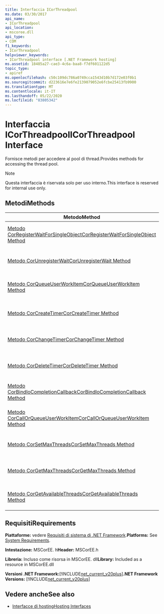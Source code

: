 ```yaml
---
title: Interfaccia ICorThreadpool
ms.date: 03/30/2017
api_name:
- ICorThreadpool
api_location:
- mscoree.dll
api_type:
- COM
f1_keywords:
- ICorThreadpool
helpviewer_keywords:
- ICorThreadpool interface [.NET Framework hosting]
ms.assetid: 18485a27-cae3-4c6a-baa8-f7df601122d5
topic_type:
- apiref
ms.openlocfilehash: c50c109dc786a0749cca1543d10b7d172e03f0b1
ms.sourcegitcommit: d223616e7e6fe2139079052e6fcbe25413fb9900
ms.translationtype: MT
ms.contentlocale: it-IT
ms.lasthandoff: 05/22/2020
ms.locfileid: "83805342"
---
```

# <a name="icorthreadpool-interface"></a><span data-ttu-id="0614a-102">Interfaccia ICorThreadpool</span><span class="sxs-lookup"><span data-stu-id="0614a-102">ICorThreadpool Interface</span></span>
<span data-ttu-id="0614a-103">Fornisce metodi per accedere al pool di thread.</span><span class="sxs-lookup"><span data-stu-id="0614a-103">Provides methods for accessing the thread pool.</span></span>  
  
> [!NOTE]
> <span data-ttu-id="0614a-104">Questa interfaccia è riservata solo per uso interno.</span><span class="sxs-lookup"><span data-stu-id="0614a-104">This interface is reserved for internal use only.</span></span>  
  
## <a name="methods"></a><span data-ttu-id="0614a-105">Metodi</span><span class="sxs-lookup"><span data-stu-id="0614a-105">Methods</span></span>  
  
|<span data-ttu-id="0614a-106">Metodo</span><span class="sxs-lookup"><span data-stu-id="0614a-106">Method</span></span>|<span data-ttu-id="0614a-107">Descrizione</span><span class="sxs-lookup"><span data-stu-id="0614a-107">Description</span></span>|  
|------------|-----------------|  
|[<span data-ttu-id="0614a-108">Metodo CorRegisterWaitForSingleObject</span><span class="sxs-lookup"><span data-stu-id="0614a-108">CorRegisterWaitForSingleObject Method</span></span>](icorthreadpool-corregisterwaitforsingleobject-method.md)|<span data-ttu-id="0614a-109">Riservato esclusivamente per uso interno.</span><span class="sxs-lookup"><span data-stu-id="0614a-109">Reserved for internal use only.</span></span>|  
|[<span data-ttu-id="0614a-110">Metodo CorUnregisterWait</span><span class="sxs-lookup"><span data-stu-id="0614a-110">CorUnregisterWait Method</span></span>](icorthreadpool-corunregisterwait-method.md)|<span data-ttu-id="0614a-111">Riservato esclusivamente per uso interno.</span><span class="sxs-lookup"><span data-stu-id="0614a-111">Reserved for internal use only.</span></span>|  
|[<span data-ttu-id="0614a-112">Metodo CorQueueUserWorkItem</span><span class="sxs-lookup"><span data-stu-id="0614a-112">CorQueueUserWorkItem Method</span></span>](icorthreadpool-corqueueuserworkitem-method.md)|<span data-ttu-id="0614a-113">Riservato esclusivamente per uso interno.</span><span class="sxs-lookup"><span data-stu-id="0614a-113">Reserved for internal use only.</span></span>|  
|[<span data-ttu-id="0614a-114">Metodo CorCreateTimer</span><span class="sxs-lookup"><span data-stu-id="0614a-114">CorCreateTimer Method</span></span>](icorthreadpool-corcreatetimer-method.md)|<span data-ttu-id="0614a-115">Riservato esclusivamente per uso interno.</span><span class="sxs-lookup"><span data-stu-id="0614a-115">Reserved for internal use only.</span></span>|  
|[<span data-ttu-id="0614a-116">Metodo CorChangeTimer</span><span class="sxs-lookup"><span data-stu-id="0614a-116">CorChangeTimer Method</span></span>](icorthreadpool-corchangetimer-method.md)|<span data-ttu-id="0614a-117">Riservato esclusivamente per uso interno.</span><span class="sxs-lookup"><span data-stu-id="0614a-117">Reserved for internal use only.</span></span>|  
|[<span data-ttu-id="0614a-118">Metodo CorDeleteTimer</span><span class="sxs-lookup"><span data-stu-id="0614a-118">CorDeleteTimer Method</span></span>](icorthreadpool-cordeletetimer-method.md)|<span data-ttu-id="0614a-119">Riservato esclusivamente per uso interno.</span><span class="sxs-lookup"><span data-stu-id="0614a-119">Reserved for internal use only.</span></span>|  
|[<span data-ttu-id="0614a-120">Metodo CorBindIoCompletionCallback</span><span class="sxs-lookup"><span data-stu-id="0614a-120">CorBindIoCompletionCallback Method</span></span>](icorthreadpool-corbindiocompletioncallback-method.md)|<span data-ttu-id="0614a-121">Riservato esclusivamente per uso interno.</span><span class="sxs-lookup"><span data-stu-id="0614a-121">Reserved for internal use only.</span></span>|  
|[<span data-ttu-id="0614a-122">Metodo CorCallOrQueueUserWorkItem</span><span class="sxs-lookup"><span data-stu-id="0614a-122">CorCallOrQueueUserWorkItem Method</span></span>](icorthreadpool-corcallorqueueuserworkitem-method.md)|<span data-ttu-id="0614a-123">Riservato esclusivamente per uso interno.</span><span class="sxs-lookup"><span data-stu-id="0614a-123">Reserved for internal use only.</span></span>|  
|[<span data-ttu-id="0614a-124">Metodo CorSetMaxThreads</span><span class="sxs-lookup"><span data-stu-id="0614a-124">CorSetMaxThreads Method</span></span>](icorthreadpool-corsetmaxthreads-method.md)|<span data-ttu-id="0614a-125">Riservato esclusivamente per uso interno.</span><span class="sxs-lookup"><span data-stu-id="0614a-125">Reserved for internal use only.</span></span>|  
|[<span data-ttu-id="0614a-126">Metodo CorGetMaxThreads</span><span class="sxs-lookup"><span data-stu-id="0614a-126">CorGetMaxThreads Method</span></span>](icorthreadpool-corgetmaxthreads-method.md)|<span data-ttu-id="0614a-127">Riservato esclusivamente per uso interno.</span><span class="sxs-lookup"><span data-stu-id="0614a-127">Reserved for internal use only.</span></span>|  
|[<span data-ttu-id="0614a-128">Metodo CorGetAvailableThreads</span><span class="sxs-lookup"><span data-stu-id="0614a-128">CorGetAvailableThreads Method</span></span>](icorthreadpool-corgetavailablethreads-method.md)|<span data-ttu-id="0614a-129">Riservato esclusivamente per uso interno.</span><span class="sxs-lookup"><span data-stu-id="0614a-129">Reserved for internal use only.</span></span>|  
  
## <a name="requirements"></a><span data-ttu-id="0614a-130">Requisiti</span><span class="sxs-lookup"><span data-stu-id="0614a-130">Requirements</span></span>  
 <span data-ttu-id="0614a-131">**Piattaforme:** vedere [Requisiti di sistema di .NET Framework](../../get-started/system-requirements.md).</span><span class="sxs-lookup"><span data-stu-id="0614a-131">**Platforms:** See [System Requirements](../../get-started/system-requirements.md).</span></span>  
  
 <span data-ttu-id="0614a-132">**Intestazione:** MSCorEE. h</span><span class="sxs-lookup"><span data-stu-id="0614a-132">**Header:** MSCorEE.h</span></span>  
  
 <span data-ttu-id="0614a-133">**Libreria:** Incluso come risorsa in MSCorEE. dll</span><span class="sxs-lookup"><span data-stu-id="0614a-133">**Library:** Included as a resource in MSCorEE.dll</span></span>  
  
 <span data-ttu-id="0614a-134">**Versioni .NET Framework:**[!INCLUDE[net_current_v20plus](../../../../includes/net-current-v20plus-md.md)]</span><span class="sxs-lookup"><span data-stu-id="0614a-134">**.NET Framework Versions:** [!INCLUDE[net_current_v20plus](../../../../includes/net-current-v20plus-md.md)]</span></span>  
  
## <a name="see-also"></a><span data-ttu-id="0614a-135">Vedere anche</span><span class="sxs-lookup"><span data-stu-id="0614a-135">See also</span></span>

- [<span data-ttu-id="0614a-136">Interfacce di hosting</span><span class="sxs-lookup"><span data-stu-id="0614a-136">Hosting Interfaces</span></span>](hosting-interfaces.md)
